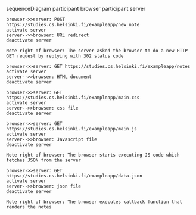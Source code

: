 sequenceDiagram
    participant browser
    participant server

    browser->>server: POST https://studies.cs.helsinki.fi/exampleapp/new_note
    activate server
    server-->>browser: URL redirect
    deactivate server

    Note right of browser: The server asked the browser to do a new HTTP GET request by replying with 302 status code

    browser->>server: GET https://studies.cs.helsinki.fi/exampleapp/notes
    activate server
    server-->>browser: HTML document
    deactivate server

    browser->>server: GET https://studies.cs.helsinki.fi/exampleapp/main.css
    activate server
    server-->>browser: css file
    deactivate server

    browser->>server: GET https://studies.cs.helsinki.fi/exampleapp/main.js
    activate server
    server-->>browser: Javascript file
    deactivate server

    Note right of browser: The browser starts executing JS code which fetches JSON from the server

    browser->>server: GET https://studies.cs.helsinki.fi/exampleapp/data.json
    activate server
    server-->>browser: json file
    deactivate server

    Note right of browser: The browser executes callback function that renders the notes
